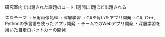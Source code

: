 研究室内で出題された課題のコード
1週間に1題ほど出題される

主なテーマ
・医用画像処理
・深層学習
・C#を用いたアプリ開発
・C#, C++, Pythonの多言語を使ったアプリ開発
・チームでのWebアプリ開発
・深層学習を用いた自走ロボットカーの開発
